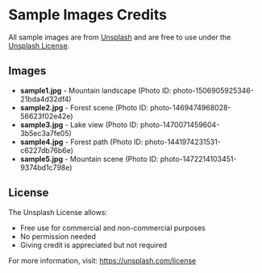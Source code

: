 # Sample Images Credits

All sample images are from [Unsplash](https://unsplash.com) and are free to use under the [Unsplash License](https://unsplash.com/license).

## Images

- **sample1.jpg** - Mountain landscape (Photo ID: photo-1506905925346-21bda4d32df4)
- **sample2.jpg** - Forest scene (Photo ID: photo-1469474968028-56623f02e42e)
- **sample3.jpg** - Lake view (Photo ID: photo-1470071459604-3b5ec3a7fe05)
- **sample4.jpg** - Forest path (Photo ID: photo-1441974231531-c6227db76b6e)
- **sample5.jpg** - Mountain scene (Photo ID: photo-1472214103451-9374bd1c798e)

## License

The Unsplash License allows:
- Free use for commercial and non-commercial purposes
- No permission needed
- Giving credit is appreciated but not required

For more information, visit: https://unsplash.com/license
